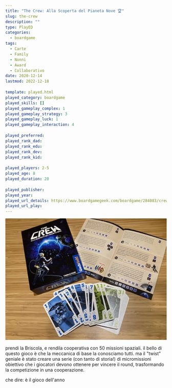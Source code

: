 ```yaml
---
title: "The Crew: Alla Scoperta del Pianeta Nove 🏆"
slug: the-crew
description: ""
type: PlayED
categories:
  - boardgame
tags:
  - Carte
  - Family
  - Nonni
  - Award
  - Collaborativo
date: 2020-12-14
lastmod: 2022-12-18

template: played.html
played_category: boardgame
played_skills: []
played_gameplay_complex: 1
played_gameplay_strategy: 3
played_gameplay_luck: 1
played_gameplay_interaction: 4

played_preferred: 
played_rank_dad: 
played_rank_edu: 
played_rank_dev: 
played_rank_kid: 

played_players: 2-5
played_age: 8
played_duration: 20

played_publisher: 
played_year: 
played_url_details: https://www.boardgamegeek.com/boardgame/284083/crew-quest-planet-nine
played_url_play: 
---
```


![](img/thecrew.webp)

prendi la Briscola, e rendila cooperativa con 50 missioni spaziali.
il bello di questo gioco è che la meccanica di base la conosciamo tutti.
ma il "twist" geniale è stato creare una serie (con tanto di storia!) di micromissioni obiettivo che i giocatori devono ottenere per vincere il round, trasformando la competizione in una cooperazione.

che dire: è il gioco dell'anno
